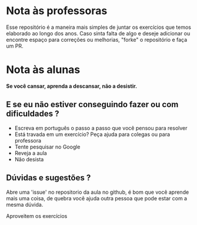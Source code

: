# Nota às professoras

Esse repositório é a maneira mais simples de juntar os exercícios que temos elaborado ao longo dos anos. Caso sinta falta de algo e deseje adicionar ou encontre espaço para correções ou melhorias, "forke" o repositório e faça um PR.

# Nota às alunas

**Se você cansar, aprenda a descansar, não a desistir.**

## E se eu não estiver conseguindo fazer ou com dificuldades ?

- Escreva em português o passo a passo que você pensou para resolver
- Está travada em um exercício? Peça ajuda para colegas ou para professora
- Tente pesquisar no Google
- Reveja a aula
- Não desista


## Dúvidas e sugestões ?

Abre uma 'issue' no repositorio da aula no github, é bom que você aprende mais uma coisa,  de quebra você ajuda outra pessoa que pode estar com a mesma dúvida. 

Aproveitem os exercícios